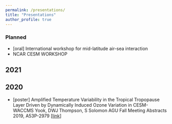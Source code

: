 ```yaml
---
permalink: /presentations/
title: "Presentations"
author_profile: true
---
```

### Planned
* [oral] International workshop for mid-latitude air-sea interaction
* NCAR CESM WORKSHOP

## 2021

## 2020
* [poster] Amplified Temperature Variability in the Tropical Tropopause Layer Driven by Dynamically Induced Ozone Variation in CESM-WACCMS Yook, DWJ Thompson, S Solomon
AGU Fall Meeting Abstracts 2019, A53P-2979
\[[link](https://ui.adsabs.harvard.edu/abs/2019AGUFM.A53P2979Y/abstract)\]
